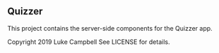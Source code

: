 Quizzer
-------

This project contains the server-side components for the Quizzer app.

Copyright 2019 Luke Campbell
See LICENSE for details.
